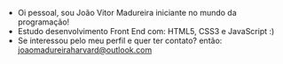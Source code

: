 - Oi pessoal, sou João Vitor Madureira iniciante no mundo da programação!
- Estudo desenvolvimento Front End com: HTML5, CSS3 e JavaScript :)
- Se interessou pelo meu perfil e quer ter contato? então: joaomadureiraharvard@outlook.com


<!---
j-madureira/j-madureira is a ✨ special ✨ repository because its `README.md` (this file) appears on your GitHub profile.
You can click the Preview link to take a look at your changes.
--->

